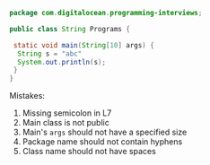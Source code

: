 ```java
package com.digitalocean.programming-interviews;

public class String Programs {

 static void main(String[10] args) {
  String s = "abc"
  System.out.println(s);
 }
}
```

Mistakes:
1. Missing semicolon in L7
2. Main class is not public
3. Main's `args` should not have a specified size
4. Package name should not contain hyphens
5. Class name should not have spaces